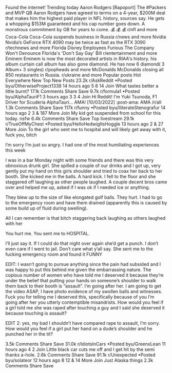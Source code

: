 Found the internet!
Trending today
Aaron Rodgers
[Rapoport] The #Packers and MVP QB Aaron Rodgers have agreed to terms on a 4-year, $200M deal that makes him the highest paid player in NFL history, sources say. He gets a whopping $153M guaranteed and his cap number goes down. A monstrous commitment by GB for years to come. 💰 💰 💰
r/nfl and more
Coca-Cola
Coca-Cola suspends business in Russia
r/news and more
Nvidia
Nvidia’s GeForce RTX 4090 may be twice as fast as the RTX 3090
r/technews and more
Florida
Disney Employees Furious The Company Won't Denounce Florida's 'Don't Say Gay' Bill
r/entertainment and more
Eminem
Eminem is now the most decorated artists in RIAA's history. his album curtain call album has also gone diamond. He has now 6 diamond( 3 Album+ 3 singles)
r/popheads and more
McDonalds
McDonalds closing all 850 restaurants in Russia.
r/ukraine and more
Popular posts
Hot
Everywhere
New
Top
New Posts
23.2k
r/AskReddit
•Posted byu/OtherwiseProject1338
14 hours ago
5
8
14
Join
What tastes better a little burnt?
17.1k Comments
Share
Save
9.7k
r/formula1
•Posted byu/AlphaTauriF1
3 hours ago
3
3
4
Join
Hi Reddit! I'm Yuki Tsunoda, F1 Driver for Scuderia AlphaTauri... AMA! [10/03/2022]
:post-ama: AMA /r/all
1.3k Comments
Share
Save
117k
r/funny
•Posted byu/IliterateStenografur
14 hours ago
2
3
& 187 More
Join
My kid got suspended from school for this today.
nsfw
6.4k Comments
Share
Save
Top livestream
29.1k
r/TrueOffMyChest
•Posted byu/HelloHedwigItsHoggle
13 hours ago
2
& 27 More
Join
To the girl who sent me to hospital and will likely get away with it, fuck you, bitch

I’m sorry I’m just so angry. I had one of the most humiliating experiences this week

I was in a bar Monday night with some friends and there was this very obnoxious drunk girl. She spilled a couple of our drinks and I got up, very gently put my hand on this girls shoulder and tried to coax her back to her booth. She kicked me in the balls. A hard kick. I fell to the floor and she staggered off laughing as other people laughed. A couple decent bros came over and helped me up, asked if I was ok if I needed ice or anything.

They blew up to the size of like elongated golf balls. They hurt. I had to go to the emergency room and have them drained (apparently this is caused by some build up of fluid during swelling).

All I can remember is that bitch staggering back laughing as others laughed with her

You hurt me. You sent me to HOSPITAL.

I’ll just say it. If I could do that night over again she’d get a punch. I don’t even care if I went to jail. Don’t care what y’all say. She sent me to the fucking emergency room and found it FUNNY

EDIT: I wasn’t going to pursue anything since the pain had subsided and I was happy to put this behind me given the embarrassing nature. The copious number of women who have told me I deserved it because they’re under the belief that putting your hands on someone’s shoulder to walk them back to their booth is “assault”. I’m going after her. I am going to get the video ASAP, I have photo evidence of my swollen balls and witnesses. Fuck you for telling me I deserved this, specifically because of you I’m going after her you utterly contemptible misandrists. How would you feel if a girl told me she was raped after touching a guy and I said she deserved it because touching is assault?

EDIT 2: yes, my bad I shouldn’t have compared rape to assault, I’m sorry. How would you feel if a girl put her hand on a dude’s shoulder and he punched her in the tit?

3.5k Comments
Share
Save
31.0k
r/IdiotsInCars
•Posted byu/GreenxLean
11 hours ago
4
2
Join
Little black car cuts me off and I get hit by the semi thanks a-hole.
2.6k Comments
Share
Save
91.1k
r/Unexpected
•Posted byu/solateor
12 hours ago
8
12
& 14 More
Join
Just Alaska things
2.3k Comments
Share
Save